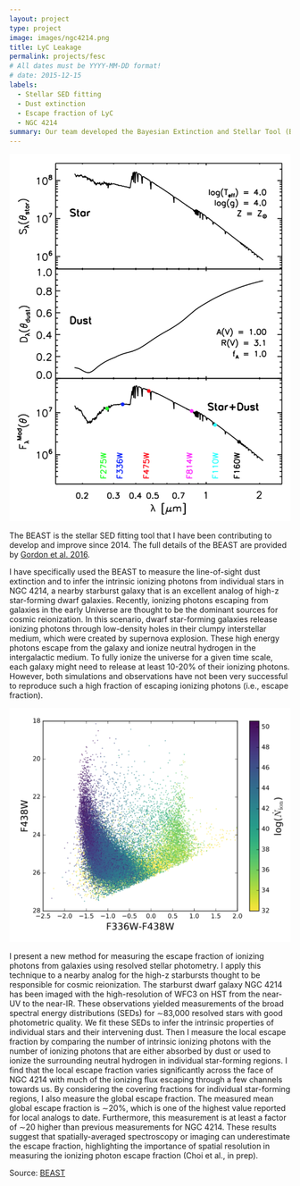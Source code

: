 ```yaml
---
layout: project
type: project
image: images/ngc4214.png
title: LyC Leakage
permalink: projects/fesc
# All dates must be YYYY-MM-DD format!
# date: 2015-12-15
labels:
  - Stellar SED fitting
  - Dust extinction
  - Escape fraction of LyC
  - NGC 4214
summary: Our team developed the Bayesian Extinction and Stellar Tool (BEAST). I use the BEAST to fit the ultraviolet to near-infrared photometric SEDs of stars in NGC 4214 to extract stellar and dust extinction parameters. 
---
```


<img class="ui medium right floated rounded image" src="../images/beast.png">

The BEAST is the stellar SED fitting tool that I have been contributing to develop and improve since 2014. The full details of the BEAST are provided by [Gordon et al. 2016](http://adsabs.harvard.edu/abs/2016ApJ...826..104G).

I have specifically used the BEAST to measure the line-of-sight dust extinction and to infer the intrinsic ionizing photons from individual stars in NGC 4214, a nearby starburst galaxy that is an excellent analog of high-z star-forming dwarf galaxies. Recently, ionizing photons escaping from galaxies in the early Universe are thought to be the dominant sources for cosmic reionization. In this scenario, dwarf star-forming galaxies release ionizing photons through low-density holes in their clumpy interstellar medium, which were created by supernova explosion. These high energy photons escape from the galaxy and ionize neutral hydrogen in the intergalactic medium. To fully ionize the universe for a given time scale, each galaxy might need to release at least 10-20% of their ionizing photons. However, both simulations and observations have not been very successful to reproduce such a high fraction of escaping ionizing photons (i.e., escape fraction).

<img class="ui medium right floated rounded image" src="../images/ngc4214_Nion.png">

I present a new method for measuring the escape fraction of ionizing photons from galaxies using resolved stellar photometry. I apply this technique to a nearby analog for the high-z starbursts thought to be responsible for cosmic reionization. The starburst dwarf galaxy NGC 4214 has been imaged with the high-resolution of WFC3 on HST from the near-UV to the near-IR. These observations yielded measurements of the broad spectral energy distributions (SEDs) for ∼83,000 resolved stars with good photometric quality. We fit these SEDs to infer the intrinsic properties of individual stars and their intervening dust. Then I measure the local escape fraction by comparing the number of intrinsic ionizing photons with the number of ionizing photons that are either absorbed by dust or used to ionize the surrounding neutral hydrogen in individual star-forming regions. I find that the local escape fraction varies significantly across the face of NGC 4214 with much of the ionizing flux escaping through a few channels towards us. By considering the covering fractions for individual star-forming regions, I also measure the global escape fraction. The measured mean global escape fraction is ∼20%, which is one of the highest value reported for local analogs to date. Furthermore, this measurement is at least a factor of ∼20 higher than previous measurements for NGC 4214. These results suggest that spatially-averaged spectroscopy or imaging can underestimate the escape fraction, highlighting the importance of spatial resolution in measuring the ionizing photon escape fraction (Choi et al., in prep). 

 
Source: <a href="https://github.com/BEAST-Fitting/beast"><i class="large github icon"></i>BEAST</a>
